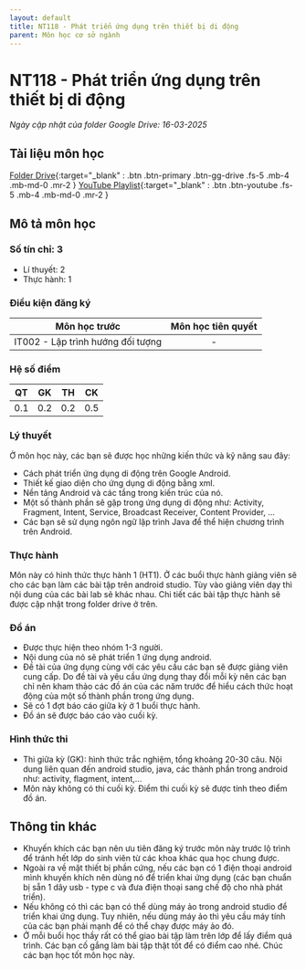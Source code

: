 ```yaml
---
layout: default
title: NT118 - Phát triển ứng dụng trên thiết bị di động
parent: Môn học cơ sở ngành
---
```


# NT118 - Phát triển ứng dụng trên thiết bị di động

*Ngày cập nhật của folder Google Drive: 16-03-2025*
## Tài liệu môn học

[Folder Drive](https://drive.google.com/drive/folders/1-B3Yk0wpZszPimidVZkTNMN02a_AOzNU?usp=sharing){:target="_blank" : .btn .btn-primary .btn-gg-drive .fs-5 .mb-4 .mb-md-0 .mr-2 }
[YouTube Playlist](https://youtube.com/playlist?list=PLzGbLqPJwYz3RuR_WuSmg2RMeiWXxJIzv&si=xCki073Z32wxpy3t){:target="_blank" : .btn .btn-youtube .fs-5 .mb-4 .mb-md-0 .mr-2 }

## Mô tả môn học

### Số tín chỉ: 3
- Lí thuyết: 2
- Thực hành: 1

### Điều kiện đăng ký

| Môn học trước| Môn học tiên quyết  |
|------|-----|
| <center>IT002 - Lập trình hướng đối tượng</center>| <center>-</center>|

### Hệ số điểm

| QT   | GK  | TH  | CK  |
|------|-----|-----|-----|
| <center> 0.1 </center>| <center> 0.2 </center>| <center>0.2</center> | <center>0.5</center> |

### Lý thuyết

Ở môn học này, các bạn sẽ được học những kiến thức và kỹ năng sau đây:
- Cách phát triển ứng dụng di động trên Google Android.
- Thiết kế giao diện cho ứng dụng di động bằng xml.
- Nền tảng Android và các tầng trong kiến trúc của nó.
- Một số thành phần sẽ gặp trong ứng dụng di động như: Activity, Fragment, Intent, Service, Broadcast Receiver, Content Provider, ...
- Các bạn sẽ sử dụng ngôn ngữ lập trình Java để thể hiện chương trình trên Android.

### Thực hành

Môn này có hình thức thực hành 1 (HT1). Ở các buổi thực hành giảng viên sẽ cho các bạn làm các bài tập trên android studio. Tùy vào giảng viên dạy thì nội dung của các bài lab sẽ khác nhau. Chi tiết các bài tập thực hành sẽ được cập nhật trong folder drive ở trên.

### Đồ án

- Được thực hiện theo nhóm 1-3 người.
- Nội dung của nó sẽ phát triển 1 ứng dụng android.
- Đề tài của ứng dụng cùng với các yêu cầu các bạn sẽ được giảng viên cung cấp. Do đề tài và yêu cầu ứng dụng thay đổi mỗi kỳ nên các bạn chỉ nên kham thảo các đồ án của các năm trước để hiểu cách thức hoạt động của một số thành phần trong ứng dụng.
- Sẽ có 1 đợt báo cáo giữa kỳ ở 1 buổi thực hành.
- Đồ án sẽ được báo cáo vào cuối kỳ.

### Hình thức thi

- Thi giữa kỳ (GK): hình thức trắc nghiệm, tổng khoảng 20-30 câu. Nội dung liên quan đến android studio, java, các thành phần trong android như: activity, flagment, intent,... 
- Môn này không có thi cuối kỳ. Điểm thi cuối kỳ sẽ được tính theo điểm đồ án. 

## Thông tin khác

- Khuyến khích các bạn nên ưu tiên đăng ký trước môn này trước lộ trình để tránh hết lớp do sinh viên từ các khoa khác qua học chung được.
- Ngoài ra về mặt thiết bị phần cứng, nếu các bạn có 1 điện thoại android mình khuyến khích nên dùng nó để triển khai ứng dụng (các bạn chuẩn bị sẵn 1 dây usb - type c và đưa điện thoại sang chế độ cho nhà phát triển).
- Nếu không có thì các bạn có thể dùng máy ảo trong android studio để triển khai ứng dụng. Tuy nhiên, nếu dùng máy ảo thì yêu cầu máy tính của các bạn phải mạnh để có thể chạy được máy ảo đó. 
- Ở mỗi buổi học thầy rất có thể giao bài tập làm trên lớp để lấy điểm quá trình. Các bạn cố gắng làm bài tập thật tốt để có điểm cao nhé. Chúc các bạn học tốt môn học này.
